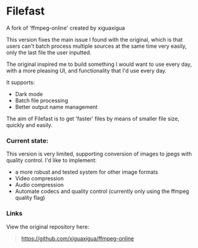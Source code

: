 # Filefast

A fork of 'ffmpeg-online' created by xiguaxigua

This version fixes the main issue I found with the original, which is that users can't batch process multiple sources at the same time very easily, only the last file the user inputted.

The original inspired me to build something I would want to use every day, with a more pleasing UI, and functionality that I'd use every day.

It supports:
- Dark mode
- Batch file processing
- Better output name management

The aim of Filefast is to get 'faster' files by means of smaller file size, quickly and easily.

### Current state:

This version is very limited, supporting conversion of images to jpegs with quality control. I'd like to implement:
- a more robust and tested system for other image formats
- Video compression
- Audio compression
- Automate codecs and quality control (currently only using the ffmpeg quality flag)

### Links
View the original repository here:
> https://github.com/xiguaxigua/ffmpeg-online

